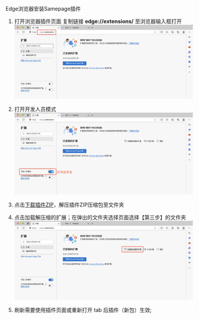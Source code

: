 Edge浏览器安装Samepage插件
1. 打开浏览器插件页面
复制链接 **edge://extensions/** 至浏览器输入框打开
![打开浏览器插件页面](./images/edge/edge.ex.1.png)

2. 打开开发人员模式
![打开开发人员模式](./images/edge/edge.ex.2.png)

3. 点击[下载插件ZIP](https://github.com/MLT-OSS/samepage/releases)，解压插件ZIP压缩包至文件夹
4. 点击加载解压缩的扩展；在弹出的文件夹选择页面选择【第三步】的文件夹
![点击加载解压缩的扩展](./images/edge/edge.ex.4.png)

5. 刷新需要使用插件页面或重新打开 tab 后插件（新包）生效;



